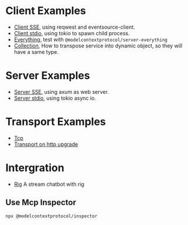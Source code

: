 # Client Examples

- [Client SSE](clients/src/sse.rs), using reqwest and eventsource-client.
- [Client stdio](clients/src/std_io.rs), using tokio to spawn child process.
- [Everything](clients/src/everything_stdio.rs), test with `@modelcontextprotocol/server-everything`
- [Collection](clients/src/collection.rs), How to transpose service into dynamic object, so they will have a same type.

# Server Examples

- [Server SSE](clients/src/axum.rs), using axum as web server. 
- [Server stdio](clients/src/std_io.rs), using tokio async io. 


# Transport Examples

- [Tcp](transport/src/tcp.rs)
- [Transport on http upgrade](transport/src/http_upgrade.rs)


# Intergration
- [Rig](examples/rig-integration) A stream chatbot with rig


## Use Mcp Inspector
```sh
npx @modelcontextprotocol/inspector
```